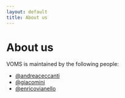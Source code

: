 ```yaml
---
layout: default
title: About us
---
```


# About us

VOMS is maintained by the following people:

- [@andreaceccanti](https://github.com/andreaceccanti)
- [@giacomini](https://github.com/giacomini)
- [@enricovianello](https://github.com/enricovianello)
